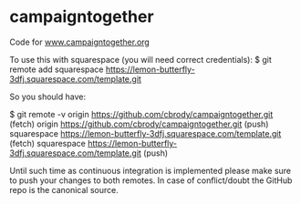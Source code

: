 # campaigntogether
Code for www.campaigntogether.org

To use this with squarespace (you will need correct credentials):
  $ git remote add squarespace https://lemon-butterfly-3dfj.squarespace.com/template.git

So you should have:

  $ git remote -v
  origin	https://github.com/cbrody/campaigntogether.git (fetch)
  origin	https://github.com/cbrody/campaigntogether.git (push)
  squarespace	https://lemon-butterfly-3dfj.squarespace.com/template.git (fetch)
  squarespace	https://lemon-butterfly-3dfj.squarespace.com/template.git (push)

Until such time as continuous integration is implemented please make sure to push your changes to both remotes. 
In case of conflict/doubt the GitHub repo is the canonical source.
